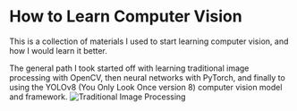 # How to Learn Computer Vision
This is a collection of materials I used to start learning computer vision, and how I would learn it better. 

The general path I took started off with learning traditional image processing with OpenCV, then neural networks with PyTorch, and finally to using the YOLOv8 (You Only Look Once version 8) computer vision model and framework.
![Traditional Image Processing](https://github.com/user-attachments/assets/237cab21-a81d-4039-a2c0-d8cc8e6fa174) 
